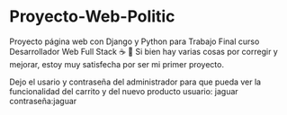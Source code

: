 # Proyecto-Web-Politic
Proyecto página web con Django y Python para Trabajo Final curso Desarrollador Web Full Stack
☕ 💟
Si bien hay varias cosas por corregir y mejorar, estoy muy satisfecha por ser mi primer proyecto.

Dejo el usario y contraseña del administrador para que pueda ver la funcionalidad del carrito y del nuevo producto 
usuario: jaguar
contraseña:jaguar
